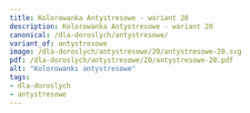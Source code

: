 ```yaml
---
title: Kolorowanka Antystresowe - wariant 20
description: Kolorowanka Antystresowe - wariant 20
canonical: /dla-doroslych/antystresowe/
variant_of: antystresowe
image: /dla-doroslych/antystresowe/20/antystresowe-20.svg
pdf: /dla-doroslych/antystresowe/20/antystresowe-20.pdf
alt: "Kolorowanki antystresowe"
tags:
- dla-doroslych
- antystresowe
---
```

